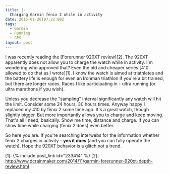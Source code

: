 ```yaml
---
title: |-
  Charging Garmin fēnix 2 while in activity
date: 2015-01-26T07:22:00Z
tags:
  - Garmin
  - Running
  - GPS
layout: post
---
```

I was recently reading the [Forerunner 920XT review][2]. The 920XT apparently does not allow you to charge the watch while in activity. I'm wondering who approved that? Even the old and cheaper series [410 allowed to do that as I wrote][1]. I know the watch is aimed at triathletes and the battery life is enough for even an Ironman triathlon if you're a bit trained, but there are longer races. Races I like participating in - ultra running (or ultra marathons if you wish). 

<!-- excerpt -->

Unless you decrease the "sampling" interval significantly any watch will hit the limit. Consider some 24 hours, 30 hours times. Anyway happy I replaced my 410 by fēnix 2 some time ago. It's a great watch, though slightly bigger. But more importantly allows you to charge and keep moving. That's all I need, basically. Show me time, distance and charge. If you can show time while charging (fēnix 2 does) even better.

So here you are. If you're searching interwebs for the information whether fēnix 2 charges in activity - **yes it does** (and you can fully operate the watch). Hope the 920XT behavior is a glitch not a trend.    

[1]: {% include post_link id="233414" %}
[2]: http://www.dcrainmaker.com/2014/11/garmin-forerunner-920xt-depth-review.html